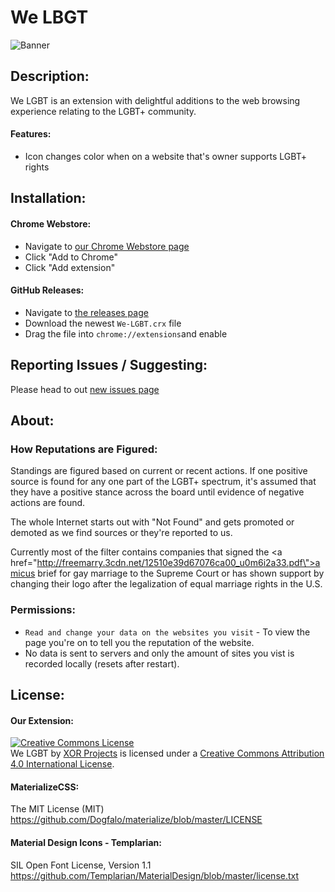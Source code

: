 # We LBGT
![Banner](https://raw.githubusercontent.com/xorprojects/We-LGBT/master/marquee.png)
## Description:
We LGBT is an extension with delightful additions to the web browsing experience relating to the LGBT+ community.

#### Features:
- Icon changes color when on a website that's owner supports LGBT+ rights

## Installation:
#### Chrome Webstore:
- Navigate to [our Chrome Webstore page](https://chrome.google.com/webstore/detail/we-lgbt/megalaljfgjgdmdcjjnipkacncalkajn)
- Click "Add to Chrome"
- Click "Add extension"

#### GitHub Releases:
- Navigate to [the releases page](https://github.com/WirelessBytes/We-LGBT/releases)
- Download the newest `We-LGBT.crx` file
- Drag the file into `chrome://extensions`and enable

## Reporting Issues / Suggesting:
Please head to out [new issues page](https://github.com/WirelessBytes/We-LGBT/issues/new)

## About:

### How Reputations are Figured:
Standings are figured based on current or recent actions. If one positive source is found for any one part of the LGBT+ spectrum, it's assumed that they have a positive stance across the board until evidence of negative actions are found.

The whole Internet starts out with "Not Found" and gets promoted or demoted as we find sources or they're reported to us. 

Currently most of the filter contains companies that signed the <a href=\"http://freemarry.3cdn.net/12510e39d67076ca00_u0m6i2a33.pdf\">amicus brief for gay marriage to the Supreme Court</a> or has shown support by changing their logo after the legalization of equal marriage rights in the U.S.

### Permissions:
- `Read and change your data on the websites you visit` - To view the page you're on to tell you the reputation of the website.
- No data is sent to servers and only the amount of sites you vist is recorded locally (resets after restart).

## License:
#### Our Extension:
<a rel="license" href="http://creativecommons.org/licenses/by/4.0/"><img alt="Creative Commons License" style="border-width:0" src="https://i.creativecommons.org/l/by/4.0/88x31.png" /></a><br /><span xmlns:dct="http://purl.org/dc/terms/" href="http://purl.org/dc/dcmitype/StillImage" property="dct:title" rel="dct:type">We LGBT</span> by <a xmlns:cc="http://creativecommons.org/ns#" href="https://github.com/xorprojects" property="cc:attributionName" rel="cc:attributionURL">XOR Projects</a> is licensed under a <a rel="license" href="http://creativecommons.org/licenses/by/4.0/">Creative Commons Attribution 4.0 International License</a>.

#### MaterializeCSS:
The MIT License (MIT)
https://github.com/Dogfalo/materialize/blob/master/LICENSE

#### Material Design Icons - Templarian:
SIL Open Font License, Version 1.1
https://github.com/Templarian/MaterialDesign/blob/master/license.txt

